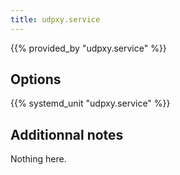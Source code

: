 ```yaml
---
title: udpxy.service
---
```


{{% provided_by "udpxy.service" %}}

## Options

{{% systemd_unit "udpxy.service" %}}

## Additionnal notes

Nothing here.
